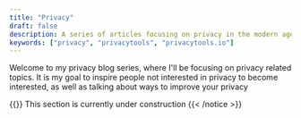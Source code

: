 ```yaml
---
title: "Privacy"
draft: false
description: A series of articles focusing on privacy in the modern age
keywords: ["privacy", "privacytools", "privacytools.io"]
---
```


Welcome to my privacy blog series, where I'll be focusing on privacy related topics. It is my goal to inspire people not interested in privacy to become interested, as well as talking about ways to improve your privacy

{{<notice warning>}}
This section is currently under construction
{{< /notice >}}
